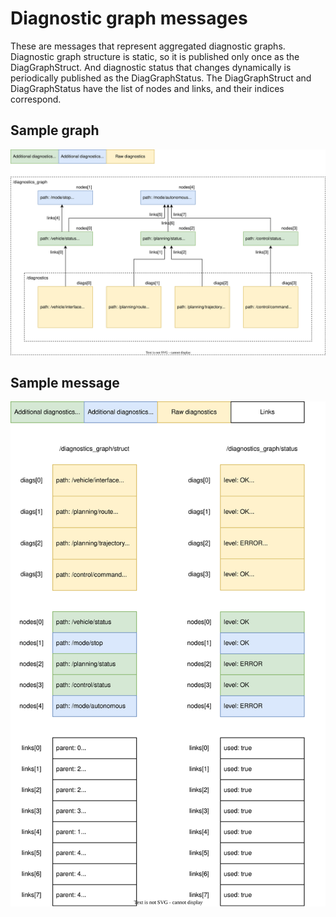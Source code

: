 # Diagnostic graph messages

These are messages that represent aggregated diagnostic graphs.
Diagnostic graph structure is static, so it is published only once as the DiagGraphStruct.
And diagnostic status that changes dynamically is periodically published as the DiagGraphStatus.
The DiagGraphStruct and DiagGraphStatus have the list of nodes and links, and their indices correspond.

## Sample graph

![diagnostic-graph-tree](./diagnostic-graph-tree.drawio.svg)

## Sample message

![diagnostic-graph-data](./diagnostic-graph-data.drawio.svg)
